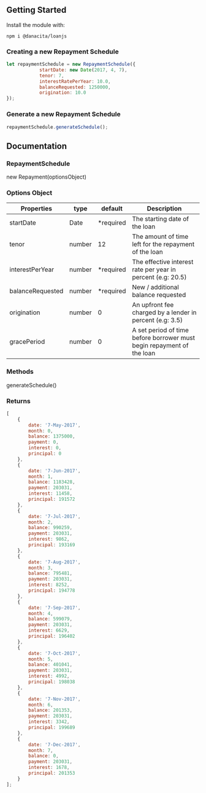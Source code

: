 ## Getting Started

Install the module with:
```
npm i @danacita/loanjs
```

### Creating a new Repayment Schedule
```js
let repaymentSchedule = new RepaymentSchedule({
            startDate: new Date(2017, 4, 7),
            tenor: 7,
            interestRatePerYear: 10.0,
            balanceRequested: 1250000,
            origination: 10.0
});
```

### Generate a new Repayment Schedule
```js
repaymentSchedule.generateSchedule();
```

## Documentation

### RepaymentSchedule
new Repayment(optionsObject)

### Options Object
| Properties          | type   | default   | Description
| --------------------| ------ | --------- | -----------------------------------------------------------------------
| startDate           | Date   | *required | The starting date of the loan
| tenor               | number | 12        | The amount of time left for the repayment of the loan
| interestPerYear     | number | *required | The effective interest rate per year in percent (e.g: 20.5)
| balanceRequested    | number | *required | New / additional balance requested
| origination         | number | 0         | An upfront fee charged by a lender in percent (e.g: 3.5)
| gracePeriod         | number | 0         | A set period of time before borrower must begin repayment of the loan

### Methods
generateSchedule()

### Returns
```js
[
    {
        date: '7-May-2017',
        month: 0,
        balance: 1375000,
        payment: 0,
        interest: 0,
        principal: 0
    },
    {
        date: '7-Jun-2017',
        month: 1,
        balance: 1183428,
        payment: 203031,
        interest: 11458,
        principal: 191572
    },
    {
        date: '7-Jul-2017',
        month: 2,
        balance: 990259,
        payment: 203031,
        interest: 9862,
        principal: 193169
    },
    {
        date: '7-Aug-2017',
        month: 3,
        balance: 795481,
        payment: 203031,
        interest: 8252,
        principal: 194778
    },
    {
        date: '7-Sep-2017',
        month: 4,
        balance: 599079,
        payment: 203031,
        interest: 6629,
        principal: 196402
    },
    {
        date: '7-Oct-2017',
        month: 5,
        balance: 401041,
        payment: 203031,
        interest: 4992,
        principal: 198038
    },
    {
        date: '7-Nov-2017',
        month: 6,
        balance: 201353,
        payment: 203031,
        interest: 3342,
        principal: 199689
    },
    {
        date: '7-Dec-2017',
        month: 7,
        balance: 0,
        payment: 203031,
        interest: 1678,
        principal: 201353
    }
];
```
